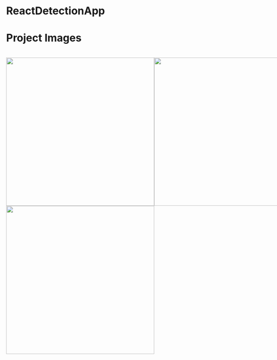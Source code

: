 # ReactDetectionApp


# Project Images
</br>
<div style="display: flex; justify-content: space-evenly">
<img src="https://github.com/HarunResitKarahan/ReactNativeDetectionApp/blob/master/Adsız.png" width="400">
<img src="https://github.com/HarunResitKarahan/ReactNativeDetectionApp/blob/master/1.png" width="400"></div>
<img src="https://github.com/HarunResitKarahan/ReactNativeDetectionApp/blob/master/2.png" width="400"></div>
</br>
